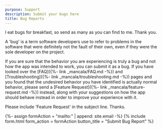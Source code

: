 ```yaml
---
purpose: Support
description: Submit your bugs here
title: Bug Reports
---
```

I eat bugs for breakfast, so send as many as you can find to me. Thank you.

A 'bug' is a term software developers use to refer to problems in the software that were definitely not the fault of their own, even if they were the sole developer on the project.

If you are sure that the behavior you are experiencing is truly a bug and not how the app was intended to work, you can submit it as a bug. If you have looked over the [FAQ]({%- link _mancala/FAQ.md -%}) and [Troubleshooting]({%- link _mancala/troubleshooting.md -%}) pages and you found that the undesired behavior you have identified is actually normal behavior, please send a [Feature Request]({%- link _mancala/feature-request.md -%}) instead, along with your suggestions on how the app should behave instead in order to improve your experience with it.

Please include 'Feature Request' in the subject line. Thanks.

{%- assign formAction = "mailto:" | append: site.email -%}
{% include form.html form_action = formAction button_title = "Submit Bug Report" %}
